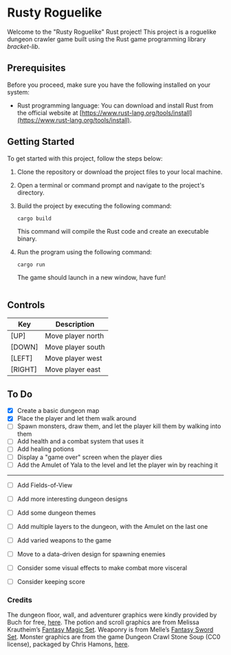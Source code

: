 # Rusty Roguelike

Welcome to the "Rusty Roguelike" Rust project! This project is a roguelike dungeon crawler game built using the Rust game programming library *bracket-lib*.

## Prerequisites

Before you proceed, make sure you have the following installed on your system:

- Rust programming language: You can download and install Rust from the official website at [https://www.rust-lang.org/tools/install](https://www.rust-lang.org/tools/install).

## Getting Started

To get started with this project, follow the steps below:

1. Clone the repository or download the project files to your local machine.

2. Open a terminal or command prompt and navigate to the project's directory.

3. Build the project by executing the following command:

   ```shell
   cargo build
   ```

   This command will compile the Rust code and create an executable binary.

4. Run the program using the following command:

   ```shell
   cargo run
   ```

   The game should launch in a new window, have fun!

<p align="center">
  <img src="" />
</p>

## Controls

|   Key   |    Description    |
| ------- | ----------------- |
|  [UP]   | Move player north |
| [DOWN]  | Move player south |
| [LEFT]  | Move player west  |
| [RIGHT] | Move player east  |

## To Do
- [X] Create a basic dungeon map
- [X] Place the player and let them walk around
- [ ] Spawn monsters, draw them, and let the player kill them by walking into them
- [ ] Add health and a combat system that uses it
- [ ] Add healing potions
- [ ] Display a "game over" screen when the player dies
- [ ] Add the Amulet of Yala to the level and let the player win by reaching it
---
- [ ] Add Fields-of-View
- [ ] Add more interesting dungeon designs
- [ ] Add some dungeon themes
- [ ] Add multiple layers to the dungeon, with the Amulet on the last one
- [ ] Add varied weapons to the game
- [ ] Move to a data-driven design for spawning enemies
- [ ] Consider some visual effects to make combat more visceral
- [ ] Consider keeping score


### Credits
The dungeon floor, wall, and adventurer graphics were kindly provided by Buch for free, [here](https://opengameart.org/content/unfinished-dungeon-tileset). The potion and scroll graphics are from Melissa Krautheim’s [Fantasy Magic Set](https://opengameart.org/content/fantasy-magic-set). Weaponry is from Melle’s [Fantasy Sword Set](https://opengameart.org/content/fantasy-sword-set). Monster graphics are from the game Dungeon Crawl Stone Soup (CC0 license), packaged by Chris Hamons, [here](https://github.com/crawl/tiles).